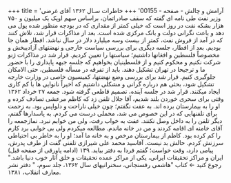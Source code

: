 +++
title = 'آرامش و چالش - صفحه - 00155'
+++
خاطرات سـال ۱۳۶۲ آقای غرضی وزیر نفت طی نامه ای گفته که سقف صادراتمان، براساس سهم اوپک یک میلیون و ۷۵۰ هزار بشکه نفت در روز است که خیلی کمتر از مقداری که در بودجه منظور شده پول می دهد و باعث نگرانی دولت و بانک مرکزی شده است. بعد از مذاکرات قرار شد، تلاش کنند که در آمد از فروش نفت، کمتر از بیست وسه میلیارد دلار در سال نباشد. افطار همان جا بودیم. بعد از افطار، جلسه دیگری برای بررسی سیاست خارجی و نهضتهای آزادیبخش و مخصوصاً فلسطین و افغانها داشتیم؛ سیاستها را تعیین کردیم. قرار شد در مذاکرات ژنو شرکت نکنیم و محکوم کنیم و از فلسطینیان بخواهیم که جلسه جبهه پایداری را با حضور ما و ترجیحا در تهران تشکیل دهند. باید از تفرقه در مسأله فلسطین، حتی الامکان جلوگیری کنیم. قرار شد برای بررسی وضع نهضتها، کمیسیون خاصی در وزارت خارجه تشکیل شود، بحثی هم درباره گرانی و مشکلی داشتیم که اخیراً نانوایی ها با کم کاری ایجاد میکنند. قرار شد در جلسه آینده، تصمیم قاطعی گرفته شود. جمعه ۲۷ خرداد ۱۳۶۲ وقتی برای سحری خوردن بلند شدیم، آقا جلال تلفن زد که کاظم مرعشی تصادف کرده و او را به بیمارستان برده اند. به عفت نگفتم؛ چون خیلی ناراحت و دلواپس بود. به زحمت برای تلفنهایی که در این خصوص می شد، محملی درست می کردم. به پاسدارها گفتم، دیگر تلفن را به داخل وصل نکنند. عفت به خواب رفت، ولی من خوابم نبرد. نمازجمعه را آقای خامنه ای اقامه کردند و من در خانه ماندم. مطالعه میکردم ولی بی خوابی برد کارم را کم کرده بود. کاظم از بیمارستان مرخص و به خانه ما آمد؛ او را به خاطر بی احتیاطی سرزنش کردم. حالش بد نیست. آقاسید محمد علی شیرازی تلفنی گفت از طرف پدرش، پیامی دارد، وقت خواست؛ گفتم فردا به دفتر بیاید. ۱۳۹ (ادامه پاورقی از صفحه قبل) ایران و مراکز تحقیقات ایرانی، یکی از مراکز عمده تحقیقات و خلق آثار خوب دنیا باشد." رجوع کنید ← کتاب "هاشمی رفسنجانی، سخنرانیهای سال ۱۳۶۲، جلد سوم، " دفتر نشر معارف انقلاب، ۱۳۸۱.